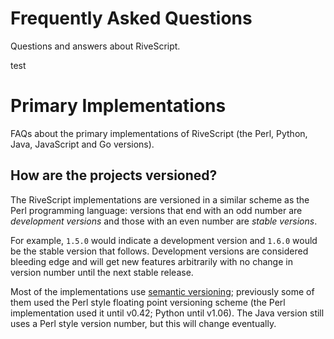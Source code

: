 # Frequently Asked Questions

Questions and answers about RiveScript.

test

# Primary Implementations

FAQs about the primary implementations of RiveScript (the Perl, Python, Java,
JavaScript and Go versions).

## How are the projects versioned?

The RiveScript implementations are versioned in a similar scheme as the Perl
programming language: versions that end with an odd number are
*development versions* and those with an even number are *stable versions*.

For example, `1.5.0` would indicate a development version and `1.6.0` would be
the stable version that follows. Development versions are considered bleeding
edge and will get new features arbitrarily with no change in version number
until the next stable release.

Most of the implementations use [semantic versioning](http://semver.org/);
previously some of them used the Perl style floating point versioning scheme
(the Perl implementation used it until v0.42; Python until v1.06). The Java
version still uses a Perl style version number, but this will change eventually.
